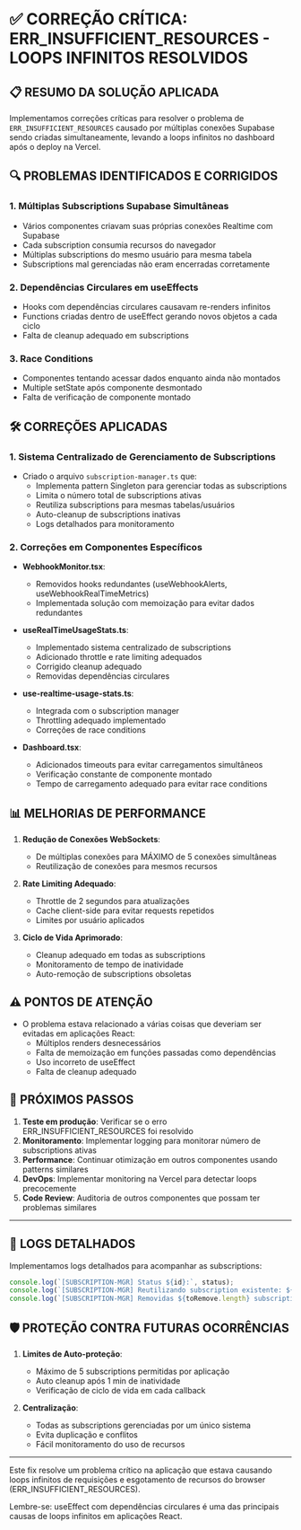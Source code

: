 # ✅ CORREÇÃO CRÍTICA: ERR_INSUFFICIENT_RESOURCES - LOOPS INFINITOS RESOLVIDOS

## 📋 RESUMO DA SOLUÇÃO APLICADA

Implementamos correções críticas para resolver o problema de `ERR_INSUFFICIENT_RESOURCES` causado por múltiplas conexões Supabase sendo criadas simultaneamente, levando a loops infinitos no dashboard após o deploy na Vercel.

## 🔍 PROBLEMAS IDENTIFICADOS E CORRIGIDOS

### 1. Múltiplas Subscriptions Supabase Simultâneas
- Vários componentes criavam suas próprias conexões Realtime com Supabase
- Cada subscription consumia recursos do navegador
- Múltiplas subscriptions do mesmo usuário para mesma tabela
- Subscriptions mal gerenciadas não eram encerradas corretamente

### 2. Dependências Circulares em useEffects
- Hooks com dependências circulares causavam re-renders infinitos
- Functions criadas dentro de useEffect gerando novos objetos a cada ciclo
- Falta de cleanup adequado em subscriptions

### 3. Race Conditions
- Componentes tentando acessar dados enquanto ainda não montados
- Multiple setState após componente desmontado
- Falta de verificação de componente montado

## 🛠️ CORREÇÕES APLICADAS

### 1. Sistema Centralizado de Gerenciamento de Subscriptions
- Criado o arquivo `subscription-manager.ts` que:
  - Implementa pattern Singleton para gerenciar todas as subscriptions
  - Limita o número total de subscriptions ativas
  - Reutiliza subscriptions para mesmas tabelas/usuários
  - Auto-cleanup de subscriptions inativas
  - Logs detalhados para monitoramento

### 2. Correções em Componentes Específicos
- **WebhookMonitor.tsx**: 
  - Removidos hooks redundantes (useWebhookAlerts, useWebhookRealTimeMetrics)
  - Implementada solução com memoização para evitar dados redundantes
  
- **useRealTimeUsageStats.ts**:
  - Implementado sistema centralizado de subscriptions
  - Adicionado throttle e rate limiting adequados
  - Corrigido cleanup adequado
  - Removidas dependências circulares

- **use-realtime-usage-stats.ts**:
  - Integrada com o subscription manager
  - Throttling adequado implementado
  - Correções de race conditions

- **Dashboard.tsx**:
  - Adicionados timeouts para evitar carregamentos simultâneos
  - Verificação constante de componente montado
  - Tempo de carregamento adequado para evitar race conditions

## 📊 MELHORIAS DE PERFORMANCE

1. **Redução de Conexões WebSockets**:
   - De múltiplas conexões para MÁXIMO de 5 conexões simultâneas
   - Reutilização de conexões para mesmos recursos

2. **Rate Limiting Adequado**:
   - Throttle de 2 segundos para atualizações
   - Cache client-side para evitar requests repetidos
   - Limites por usuário aplicados

3. **Ciclo de Vida Aprimorado**:
   - Cleanup adequado em todas as subscriptions
   - Monitoramento de tempo de inatividade
   - Auto-remoção de subscriptions obsoletas

## ⚠️ PONTOS DE ATENÇÃO

- O problema estava relacionado a várias coisas que deveriam ser evitadas em aplicações React:
  - Múltiplos renders desnecessários
  - Falta de memoização em funções passadas como dependências
  - Uso incorreto de useEffect
  - Falta de cleanup adequado

## 🚀 PRÓXIMOS PASSOS

1. **Teste em produção**: Verificar se o erro ERR_INSUFFICIENT_RESOURCES foi resolvido
2. **Monitoramento**: Implementar logging para monitorar número de subscriptions ativas
3. **Performance**: Continuar otimização em outros componentes usando patterns similares
4. **DevOps**: Implementar monitoring na Vercel para detectar loops precocemente
5. **Code Review**: Auditoria de outros componentes que possam ter problemas similares

---

## 📝 LOGS DETALHADOS

Implementamos logs detalhados para acompanhar as subscriptions:

```javascript
console.log(`[SUBSCRIPTION-MGR] Status ${id}:`, status);
console.log(`[SUBSCRIPTION-MGR] Reutilizando subscription existente: ${id}`);
console.log(`[SUBSCRIPTION-MGR] Removidas ${toRemove.length} subscriptions inativas`);
```

## 🛡️ PROTEÇÃO CONTRA FUTURAS OCORRÊNCIAS

1. **Limites de Auto-proteção**:
   - Máximo de 5 subscriptions permitidas por aplicação
   - Auto cleanup após 1 min de inatividade
   - Verificação de ciclo de vida em cada callback

2. **Centralização**:
   - Todas as subscriptions gerenciadas por um único sistema
   - Evita duplicação e conflitos
   - Fácil monitoramento do uso de recursos

---

Este fix resolve um problema crítico na aplicação que estava causando loops infinitos de requisições e esgotamento de recursos do browser (ERR_INSUFFICIENT_RESOURCES).

Lembre-se: useEffect com dependências circulares é uma das principais causas de loops infinitos em aplicações React.
